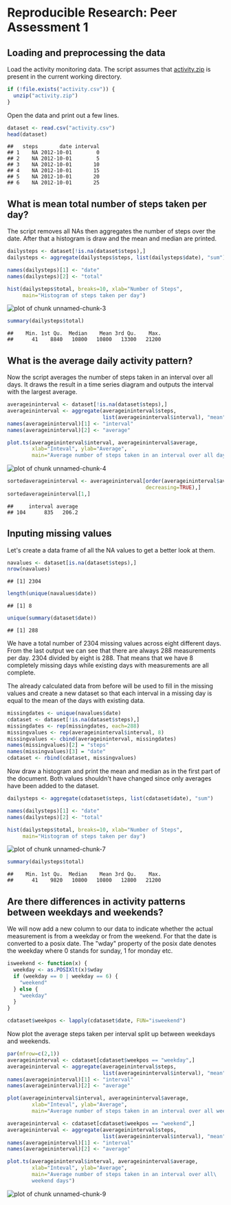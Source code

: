 # Reproducible Research: Peer Assessment 1


## Loading and preprocessing the data

Load the activity monitoring data. The script assumes that [activity.zip](https://d396qusza40orc.cloudfront.net/repdata%2Fdata%2Factivity.zip) is present in the current working directory.



```r
if (!file.exists("activity.csv")) {
  unzip("activity.zip")
}
```

Open the data and print out a few lines.


```r
dataset <- read.csv("activity.csv")
head(dataset)
```

```
##   steps       date interval
## 1    NA 2012-10-01        0
## 2    NA 2012-10-01        5
## 3    NA 2012-10-01       10
## 4    NA 2012-10-01       15
## 5    NA 2012-10-01       20
## 6    NA 2012-10-01       25
```

## What is mean total number of steps taken per day?

The script removes all NAs then aggregates the number of steps over the date.
After that a histogram is draw and the mean and median are printed.


```r
dailysteps <- dataset[!is.na(dataset$steps),]
dailysteps <- aggregate(dailysteps$steps, list(dailysteps$date), "sum")

names(dailysteps)[1] <- "date"
names(dailysteps)[2] <- "total"

hist(dailysteps$total, breaks=10, xlab="Number of Steps", 
     main="Histogram of steps taken per day")
```

![plot of chunk unnamed-chunk-3](figure/unnamed-chunk-3.png) 

```r
summary(dailysteps$total)
```

```
##    Min. 1st Qu.  Median    Mean 3rd Qu.    Max. 
##      41    8840   10800   10800   13300   21200
```

## What is the average daily activity pattern?

Now the script averages the number of steps taken in an interval over all days.
It draws the result in a time series diagram and outputs the interval with the largest average.


```r
averageininterval <- dataset[!is.na(dataset$steps),]
averageininterval <- aggregate(averageininterval$steps, 
                               list(averageininterval$interval), "mean")
names(averageininterval)[1] <- "interval"
names(averageininterval)[2] <- "average"

plot.ts(averageininterval$interval, averageininterval$average, 
        xlab="Inteval", ylab="Average", 
        main="Average number of steps taken in an interval over all days")
```

![plot of chunk unnamed-chunk-4](figure/unnamed-chunk-4.png) 

```r
sortedaverageininterval <- averageininterval[order(averageininterval$average, 
                                             decreasing=TRUE),]
sortedaverageininterval[1,]
```

```
##     interval average
## 104      835   206.2
```

## Inputing missing values

Let's create a data frame of all the NA values to get a better look at them.


```r
navalues <- dataset[is.na(dataset$steps),]
nrow(navalues)
```

```
## [1] 2304
```

```r
length(unique(navalues$date))
```

```
## [1] 8
```

```r
unique(summary(dataset$date))
```

```
## [1] 288
```

We have a total number of 2304 missing values across eight different days. From the last output we can see that there are always 288 measurements per day. 2304 divided by eight is 288. That means that we have 8 completely missing days while existing days with measurements are all complete.

The already calculated data from before will be used to fill in the missing values and create a new dataset so that each interval in a missing day is equal to the mean of the days with existing data.


```r
missingdates <- unique(navalues$date)
cdataset <- dataset[!is.na(dataset$steps),]
missingdates <- rep(missingdates, each=288)
missingvalues <- rep(averageininterval$interval, 8)
missingvalues <- cbind(averageininterval, missingdates)
names(missingvalues)[2] = "steps"
names(missingvalues)[3] = "date"
cdataset <- rbind(cdataset, missingvalues)
```

Now draw a histogram and print the mean and median as in the first part of the document. Both values shouldn't have changed since only averages have been added to the dataset.


```r
dailysteps <- aggregate(cdataset$steps, list(cdataset$date), "sum")

names(dailysteps)[1] <- "date"
names(dailysteps)[2] <- "total"

hist(dailysteps$total, breaks=10, xlab="Number of Steps", 
     main="Histogram of steps taken per day")
```

![plot of chunk unnamed-chunk-7](figure/unnamed-chunk-7.png) 

```r
summary(dailysteps$total)
```

```
##    Min. 1st Qu.  Median    Mean 3rd Qu.    Max. 
##      41    9820   10800   10800   12800   21200
```

## Are there differences in activity patterns between weekdays and weekends?

We will now add a new column to our data to indicate whether the actual measurement is from a weekday or from the weekend. For that the date is converted to a posix date. The "wday" property of the posix date denotes the weekday where 0 stands for sunday, 1 for monday etc.


```r
isweekend <- function(x) {
  weekday <- as.POSIXlt(x)$wday
  if (weekday == 0 | weekday == 6) {
    "weekend"
  } else {
    "weekday"
  }
}

cdataset$weekpos <- lapply(cdataset$date, FUN="isweekend")
```

Now plot the average steps taken per interval split up between weekdays and weekends.


```r
par(mfrow=c(2,1))
averageininterval <- cdataset[cdataset$weekpos == "weekday",]
averageininterval <- aggregate(averageininterval$steps, 
                               list(averageininterval$interval), "mean")
names(averageininterval)[1] <- "interval"
names(averageininterval)[2] <- "average"

plot(averageininterval$interval, averageininterval$average, 
        xlab="Inteval", ylab="Average", 
        main="Average number of steps taken in an interval over all weekdays")

averageininterval <- cdataset[cdataset$weekpos == "weekend",]
averageininterval <- aggregate(averageininterval$steps, 
                               list(averageininterval$interval), "mean")
names(averageininterval)[1] <- "interval"
names(averageininterval)[2] <- "average"

plot.ts(averageininterval$interval, averageininterval$average, 
        xlab="Inteval", ylab="Average", 
        main="Average number of steps taken in an interval over all\
        weekend days")
```

![plot of chunk unnamed-chunk-9](figure/unnamed-chunk-9.png) 

